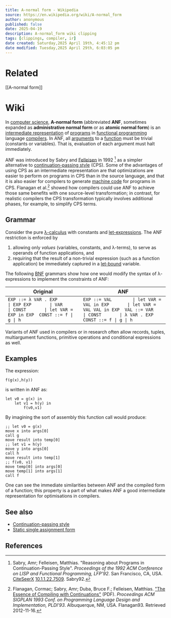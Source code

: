 ```yaml
---
title: A-normal form - Wikipedia
source: https://en.wikipedia.org/wiki/A-normal_form
author: anonymous
published: false
date: 2025-04-19
description: A-normal_form wiki clipping
tags: [clippings, compiler, ir]
date created: Saturday,2025 April 19th, 4:45:12 pm
date modified: Tuesday,2025 April 29th, 6:03:05 pm
---
```


# Related

[[A-normal form]]

# Wiki

In [computer science](https://en.wikipedia.org/wiki/Computer_science "Computer science"), **A-normal form** (abbreviated **ANF**, sometimes expanded as **administrative normal form** or as **atomic normal form**) is an [intermediate representation](https://en.wikipedia.org/wiki/Intermediate_language "Intermediate language") of [programs](https://en.wikipedia.org/wiki/Program_\(computer_science\) "Program (computer science)") in [functional programming](https://en.wikipedia.org/wiki/Functional_programming "Functional programming") language [compilers](https://en.wikipedia.org/wiki/Compiler "Compiler"). In ANF, all [arguments](https://en.wikipedia.org/wiki/Argument_\(computer_science\) "Argument (computer science)") to a [function](https://en.wikipedia.org/wiki/Function_\(computer_science\) "Function (computer science)") must be trivial (constants or variables). That is, evaluation of each argument must halt immediately.

ANF was introduced by Sabry and [Felleisen](https://en.wikipedia.org/wiki/Matthias_Felleisen "Matthias Felleisen") in 1992 [^1] as a simpler alternative to [continuation-passing style](https://en.wikipedia.org/wiki/Continuation-passing_style "Continuation-passing style") (CPS). Some of the advantages of using CPS as an intermediate representation are that optimizations are easier to perform on programs in CPS than in the source language, and that it is also easier for compilers to generate [machine code](https://en.wikipedia.org/wiki/Machine_code "Machine code") for programs in CPS. Flanagan et al.[^2] showed how compilers could use ANF to achieve those same benefits with one source-level transformation; in contrast, for realistic compilers the CPS transformation typically involves additional phases, for example, to simplify CPS terms.

## Grammar

Consider the pure [λ-calculus](https://en.wikipedia.org/wiki/%CE%9B-calculus "Λ-calculus") with constants and [let-expressions](https://en.wikipedia.org/wiki/Let-expression "Let-expression"). The ANF restriction is enforced by

1. allowing only *values* (variables, constants, and λ-terms), to serve as operands of function applications, and
2. requiring that the result of a non-trivial expression (such as a function application) be immediately captured in a [let-bound](https://en.wikipedia.org/wiki/Let-bound "Let-bound") variable.

The following [BNF](https://en.wikipedia.org/wiki/Backus%E2%80%93Naur_form "Backus–Naur form") grammars show how one would modify the syntax of λ-expressions to implement the constraints of ANF:

| Original | ANF |
| --- | --- |
| ``` EXP ::= λ VAR . EXP       \| EXP EXP       \| VAR       \| CONST       \| let VAR = EXP in EXP  CONST ::= f \| g \| h ``` | ``` EXP ::= VAL        \| let VAR = VAL in EXP       \| let VAR = VAL VAL in EXP  VAL ::= VAR       \| CONST       \| λ VAR . EXP  CONST ::= f \| g \| h ``` |

Variants of ANF used in compilers or in research often allow records, tuples, multiargument functions, primitive operations and conditional expressions as well.

## Examples

The expression:

```
f(g(x),h(y))
```

is written in ANF as:

```
let v0 = g(x) in
    let v1 = h(y) in
        f(v0,v1)
```

By imagining the sort of assembly this function call would produce:

```
;; let v0 = g(x)
move x into args[0]
call g
move result into temp[0]
;; let v1 = h(y)
move y into args[0]
call h
move result into temp[1]
;; f(v0, v1)
move temp[0] into args[0]
move temp[1] into args[1]
call f
```

One can see the immediate similarities between ANF and the compiled form of a function; this property is a part of what makes ANF a good intermediate representation for optimisations in compilers.

## See also

- [Continuation-passing style](https://en.wikipedia.org/wiki/Continuation-passing_style "Continuation-passing style")
- [Static single assignment form](https://en.wikipedia.org/wiki/Static_single_assignment_form "Static single assignment form")

## References

[^1]: Sabry, Amr; Felleisen, Matthias. "Reasoning about Programs in Continuation-Passing Style". *Proceedings of the 1992 ACM Conference on LISP and Functional Programming, LFP'92*. San Francisco, CA, USA. [CiteSeerX](https://en.wikipedia.org/wiki/CiteSeerX_\(identifier\) "CiteSeerX (identifier)") [10.1.1.22.7509](https://citeseerx.ist.psu.edu/viewdoc/summary?doi=10.1.1.22.7509). Sabry92.
[^2]: Flanagan, Cormac; Sabry, Amr; Duba, Bruce F.; Felleisen, Matthias. ["The Essence of Compiling with Continuations"](http://users.soe.ucsc.edu/~cormac/papers/pldi93.pdf) (PDF). *Proceedings ACM SIGPLAN 1993 Conf. on Programming Language Design and Implementation, PLDI'93*. Albuquerque, NM, USA. Flanagan93. Retrieved 2012-11-16.
